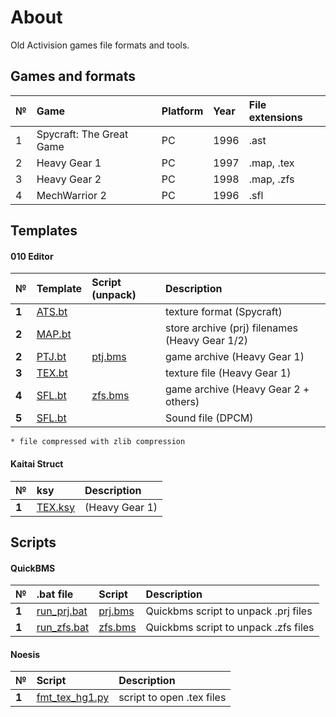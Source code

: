 # About
Old Activision games file formats and tools.

## Games and formats

| №     | Game | Platform | Year | File extensions |
| :--- | :-- | :------ | :------ | :------ |
| 1 | Spycraft: The Great Game | PC | 1996  | .ast |
| 2 | Heavy Gear 1 | PC | 1997 | .map, .tex  |
| 3 | Heavy Gear 2 | PC | 1998  | .map, .zfs  |
| 4 | MechWarrior 2 | PC | 1996  | .sfl  |

## Templates

#### 010 Editor

| № | Template | Script (unpack) |  Description   |
| :-- | :------- | :------- | :-- |
|  **1**  | [ATS.bt](https://github.com/AlexKimov/heavygear-file-formats/blob/master/templates/ATS.bt) |   | texture format (Spycraft)  |
|  **2**  | [MAP.bt](https://github.com/AlexKimov/heavygear-file-formats/blob/master/templates/MAP.bt) |   |  store archive (prj) filenames (Heavy Gear 1/2)  |
|  **2**  | [PTJ.bt](https://github.com/AlexKimov/heavygear-file-formats/blob/master/templates/PTJ.bt) | [ptj.bms](https://github.com/AlexKimov/heavygear-file-formats/blob/master/prj.bms)  |  game archive (Heavy Gear 1)  |
|  **3**  | [TEX.bt](https://github.com/AlexKimov/heavygear-file-formats/blob/master/templates/TEX.bt) |   |  texture file (Heavy Gear 1)  |
|  **4**  | [SFL.bt](https://github.com/AlexKimov/heavygear-file-formats/blob/master/templates/ZFS.bt) |  [zfs.bms](https://github.com/AlexKimov/heavygear-file-formats/blob/master/scripts/zfs.bms) |  game archive (Heavy Gear 2 + others)  |
|  **5**  | [SFL.bt](https://github.com/AlexKimov/heavygear-file-formats/blob/master/templates/SFL.bt) |   | Sound file (DPCM) |

    * file compressed with zlib compression

#### Kaitai Struct

| № | ksy |  Description   |
| :-- | :------- | :------- |
|  **1**  | [TEX.ksy](https://github.com/AlexKimov/heavygear-file-formats/blob/master/templates/TEX.ksy) | (Heavy Gear 1)  |


## Scripts

#### QuickBMS 

| № | .bat file | Script  | Description   |
| :-- | :------- | :-------  | :-- |
|  **1**  | [run_prj.bat](https://github.com/AlexKimov/heavygear-file-formats/blob/master/scripts/run_prj.bat) | [prj.bms](https://github.com/AlexKimov/heavygear-file-formats/blob/master/scripts/prj.bms)  | Quickbms script to unpack .prj files |
|  **1**  | [run_zfs.bat](https://github.com/AlexKimov/heavygear-file-formats/blob/master/scripts/run_zfs.bat) | [zfs.bms](https://github.com/AlexKimov/heavygear-file-formats/blob/master/scripts/zfs.bms)  | Quickbms script to unpack .zfs files |

#### Noesis

| № | Script  | Description   |
| :-- | :------- | :-------  |
|  **1**  | [fmt_tex_hg1.py](https://github.com/AlexKimov/heavygear-file-formats/blob/master/scripts/fmt_tex_hg1.py)  | script to open .tex files |
